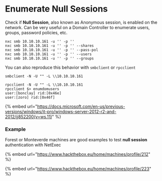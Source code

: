 # Enumerate Null Sessions

Check if **Null Session**, also known as Anonymous session, is enabled on the network. Can be very useful on a Domain Controller to enumerate users, groups, password policies, etc.

```
nxc smb 10.10.10.161 -u '' -p ''
nxc smb 10.10.10.161 -u '' -p '' --shares
nxc smb 10.10.10.161 -u '' -p '' --pass-pol
nxc smb 10.10.10.161 -u '' -p '' --users
nxc smb 10.10.10.161 -u '' -p '' --groups
```

You can also reproduce this behavior with `smbclient` or `rpcclient`

```
smbclient -N -U "" -L \\10.10.10.161
```

```
rpcclient -N -U "" -L \\10.10.10.161
rpcclient $> enumdomusers
user:[bonclay] rid:[0x46e]
user:[zoro] rid:[0x46f]
```

{% embed url="https://docs.microsoft.com/en-us/previous-versions/windows/it-pro/windows-server-2012-r2-and-2012/jj852200(v=ws.11)" %}

### Example

Forest or Monteverde machines are good examples to test **null session** authentication with NetExec

{% embed url="https://www.hackthebox.eu/home/machines/profile/212" %}

{% embed url="https://www.hackthebox.eu/home/machines/profile/223" %}


